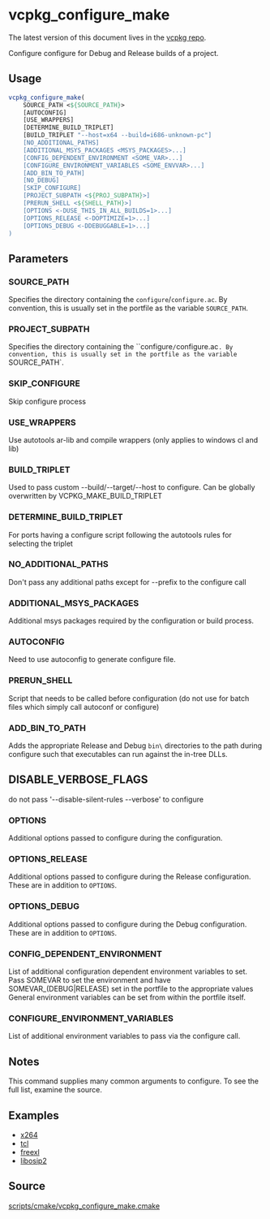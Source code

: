 # vcpkg_configure_make

The latest version of this document lives in the [vcpkg repo](https://github.com/Microsoft/vcpkg/blob/master/docs/maintainers/vcpkg_configure_make.md).

Configure configure for Debug and Release builds of a project.

## Usage
```cmake
vcpkg_configure_make(
    SOURCE_PATH <${SOURCE_PATH}>
    [AUTOCONFIG]
    [USE_WRAPPERS]
    [DETERMINE_BUILD_TRIPLET]
    [BUILD_TRIPLET "--host=x64 --build=i686-unknown-pc"]
    [NO_ADDITIONAL_PATHS]
    [ADDITIONAL_MSYS_PACKAGES <MSYS_PACKAGES>...]
    [CONFIG_DEPENDENT_ENVIRONMENT <SOME_VAR>...]
    [CONFIGURE_ENVIRONMENT_VARIABLES <SOME_ENVVAR>...]
    [ADD_BIN_TO_PATH]
    [NO_DEBUG]
    [SKIP_CONFIGURE]
    [PROJECT_SUBPATH <${PROJ_SUBPATH}>]
    [PRERUN_SHELL <${SHELL_PATH}>]
    [OPTIONS <-DUSE_THIS_IN_ALL_BUILDS=1>...]
    [OPTIONS_RELEASE <-DOPTIMIZE=1>...]
    [OPTIONS_DEBUG <-DDEBUGGABLE=1>...]
)
```

## Parameters
### SOURCE_PATH
Specifies the directory containing the `configure`/`configure.ac`.
By convention, this is usually set in the portfile as the variable `SOURCE_PATH`.

### PROJECT_SUBPATH
Specifies the directory containing the ``configure`/`configure.ac`.
By convention, this is usually set in the portfile as the variable `SOURCE_PATH`.

### SKIP_CONFIGURE
Skip configure process

### USE_WRAPPERS
Use autotools ar-lib and compile wrappers (only applies to windows cl and lib)

### BUILD_TRIPLET
Used to pass custom --build/--target/--host to configure. Can be globally overwritten by VCPKG_MAKE_BUILD_TRIPLET

### DETERMINE_BUILD_TRIPLET
For ports having a configure script following the autotools rules for selecting the triplet

### NO_ADDITIONAL_PATHS
Don't pass any additional paths except for --prefix to the configure call

### ADDITIONAL_MSYS_PACKAGES
Additional msys packages required by the configuration or build process.

### AUTOCONFIG
Need to use autoconfig to generate configure file.

### PRERUN_SHELL
Script that needs to be called before configuration (do not use for batch files which simply call autoconf or configure)

### ADD_BIN_TO_PATH
Adds the appropriate Release and Debug `bin\` directories to the path during configure such that executables can run against the in-tree DLLs.

## DISABLE_VERBOSE_FLAGS
do not pass '--disable-silent-rules --verbose' to configure

### OPTIONS
Additional options passed to configure during the configuration.

### OPTIONS_RELEASE
Additional options passed to configure during the Release configuration. These are in addition to `OPTIONS`.

### OPTIONS_DEBUG
Additional options passed to configure during the Debug configuration. These are in addition to `OPTIONS`.

### CONFIG_DEPENDENT_ENVIRONMENT
List of additional configuration dependent environment variables to set. 
Pass SOMEVAR to set the environment and have SOMEVAR_(DEBUG|RELEASE) set in the portfile to the appropriate values
General environment variables can be set from within the portfile itself. 

### CONFIGURE_ENVIRONMENT_VARIABLES
List of additional environment variables to pass via the configure call. 

## Notes
This command supplies many common arguments to configure. To see the full list, examine the source.

## Examples

* [x264](https://github.com/Microsoft/vcpkg/blob/master/ports/x264/portfile.cmake)
* [tcl](https://github.com/Microsoft/vcpkg/blob/master/ports/tcl/portfile.cmake)
* [freexl](https://github.com/Microsoft/vcpkg/blob/master/ports/freexl/portfile.cmake)
* [libosip2](https://github.com/Microsoft/vcpkg/blob/master/ports/libosip2/portfile.cmake)

## Source
[scripts/cmake/vcpkg\_configure\_make.cmake](https://github.com/Microsoft/vcpkg/blob/master/scripts/cmake/vcpkg_configure_make.cmake)
